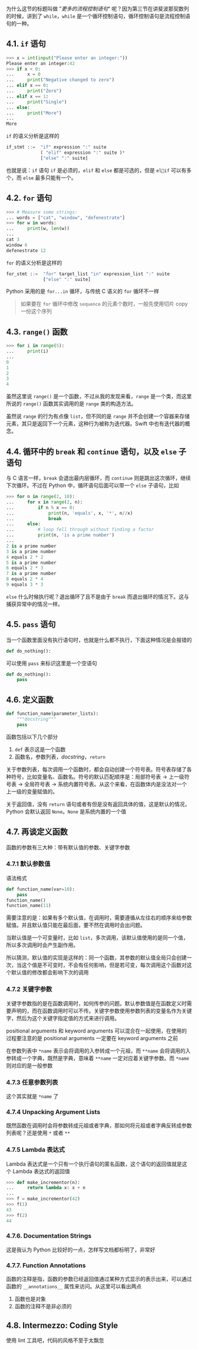 为什么这节的标题叫做 ”*更多的流程控制语句*“ 呢？因为第三节在讲斐波那契数列的时候，讲到了 `while`，`while` 是一个循环控制语句，循环控制语句是流程控制语句的一种。

## 4.1. `if` 语句

```python
>>> x = int(input("Please enter an integer:"))
Please enter an integer:42
>>> if x < 0:
...     x = 0
...     print("Negative changed to zero")
... elif x == 0:
...     print("Zero")
... elif x == 1:
...     print("Single")
... else:
...     print("More")
...
More
```

`if` 的语义分析是这样的

```python
if_stmt ::=  "if" expression ":" suite
             ( "elif" expression ":" suite )*
             ["else" ":" suite]
```

也就是说：`if` 语句 `if` 是必须的，`elif` 和 `else` 都是可选的，但是 `elif` 可以有多个，而 `else` 最多只能有一个。

## 4.2. `for` 语句

```python
>>> # Measure some strings:
... words = ["cat", "window", "defenestrate"]
>>> for w in words:
...     print(w, len(w))
...
cat 3
window 6
defenestrate 12
```

`for` 的语义分析是这样的

```python
for_stmt ::=  "for" target_list "in" expression_list ":" suite
              ["else" ":" suite]
```

Python 采用的是 `for...in` 循环，与传统 C 语义的 `for` 循环不一样

> 如果要在 `for` 循环中修改 `sequence` 的元素个数时，一般先使用切片 copy 一份这个序列

## 4.3. `range()` 函数

```python
>>> for i in range(5):
...     print(i)
...
0
1
2
3
4
```

虽然这里说 `range()` 是一个函数，不过从我的发现来看，`range` 是一个类，而这里所说的 `range()` 函数其实调用的是 `range` 类的构造方法。

虽然说 `range` 的行为有点像 `list`，但不同的是 `range` 并不会创建一个容器来存储元素，其只是返回下一个元素，这种行为被称为迭代器。Swift 中也有迭代器的概念。

## 4.4. 循环中的 `break` 和 `continue` 语句，以及 `else` 子语句

与 C 语言一样，`break` 会退出最内层循环，而 `continue` 则是跳出这次循环，继续下次循环。不过在 Python 中，循环语句后面可以带一个 `else` 子语句，比如

```python
>>> for n in range(2, 10):
...     for x in range(2, n):
...         if n % x == 0:
...             print(n, 'equals', x, '*', n//x)
...             break
...     else:
...         # loop fell through without finding a factor
...         print(n, 'is a prime number')
...
2 is a prime number
3 is a prime number
4 equals 2 * 2
5 is a prime number
6 equals 2 * 3
7 is a prime number
8 equals 2 * 4
9 equals 3 * 3
```

`else` 什么时候执行呢？退出循环了且不是由于 `break` 而退出循环的情况下。这与捕获异常中的情况一样。

## 4.5. `pass` 语句

当一个函数里面没有执行语句时，也就是什么都不执行，下面这种情况是会报错的

```python
def do_nothing():
```

可以使用 `pass` 来标识这里是一个空语句

```python
def do_nothing():
    pass
```

## 4.6. 定义函数

```python
def function_name(parameter_lists):
    """docstring"""
    pass
```

函数包括以下几个部分

1. `def` 表示这是一个函数
2. 函数名，参数列表，*docstring*，`return`

关于参数列表，每次调用一个函数时，都会自动创建一个符号表。符号表存储了各种符号，比如变量名、函数名。符号的默认匹配顺序是：局部符号表 -> 上一级符号表 -> 全局符号表 -> 系统内置符号表。从这个来看，在函数体内是没法对一个上一级的变量赋值的。

关于返回值，没有 `return` 语句或者有但是没有返回具体的值，这是默认的情况，Python 会默认返回 `None`。`None` 是系统内置的一个值


## 4.7. 再谈定义函数

函数的参数有三大种：带有默认值的参数、关键字参数

### 4.7.1 默认参数值

语法格式

```python
def function_name(var=10):
    pass
function_name()
function_name(11)
```

需要注意的是：如果有多个默认值，在调用时，需要遵循从左往右的顺序来给参数赋值。并且默认值只能在最后面，要不然在调用时会出问题。

当默认值是一个可变量时，比如 `list`，多次调用，该默认值使用的是同一个值，所以多次调用时会产生副作用。

所以猜测，默认值的实现是这样的：同一个函数，其参数的默认值全局只会创建一次，当这个值是不可变时，不会有任何影响，但是若可变，每次调用这个函数对这个默认值的修改都会影响下次的调用

### 4.7.2 关键字参数

关键字参数指的是在函数调用时，如何传参的问题。默认参数值是在函数定义时需要声明的，而在函数调用时可以不传。关键字参数使用参数列表的变量名作为关键字，然后为这个关键字指定值的方式来进行调用。

positional arguments 和 keyword arguments 可以混合在一起使用，在使用的过程要注意的是 positional arguments 一定要在 keyword arguments 之前

在参数列表中 `*name` 表示会将调用的入参转成一个元祖，而 `**name` 会将调用的入参转成一个字典，既然是字典，意味着 `**name` 一定对应着关键字参数。而 `*name` 则对应的是一般参数

### 4.7.3 任意参数列表

这个其实就是 `*name` 了

### 4.7.4 Unpacking Argument Lists

既然函数在调用时会将参数转成元祖或者字典，那如何将元祖或者字典反转成参数列表呢？还是使用 `*` 或者 `**`

### 4.7.5 Lambda 表达式

Lambda 表达式是一个只有一个执行语句的匿名函数，这个语句的返回值就是这个 Lambda 表达式的返回值

```python
>>> def make_incrementor(n):
...     return lambda x: x + n
...
>>> f = make_incrementor(42)
>>> f(1)
43
>>> f(2)
44
```

### 4.7.6. Documentation Strings

这是我认为 Python 比较好的一点，怎样写文档都标明了，非常好

### 4.7.7. Function Annotations

函数的注释是指，函数的参数已经返回值通过某种方式显示的表示出来，可以通过函数的 `__annotations__` 属性来访问。从这里可以看出两点

1. 函数也是对象
2. 函数的注释不是非必须的

## 4.8. Intermezzo: Coding Style

使用 lint 工具吧，代码的风格不至于太飘忽
